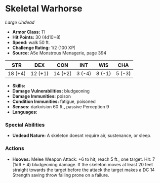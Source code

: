 # Skeletal Warhorse

*Large* *Undead*

- **Armor Class:** 11
- **Hit Points:** 30 (4d10+8)
- **Speed:** walk 50 ft.
- **Challenge Rating:** 1/2 (100 XP)
- **Source:** A5e Monstrous Menagerie, page 394

| STR | DEX | CON | INT | WIS | CHA |
| --- | --- | --- | --- | --- | --- |
| 18 (+4) | 12 (+1) | 14 (+2) | 3 (-4) | 8 (-1) | 5 (-3) |

- **Skills:** 
- **Damage Vulnerabilities:** bludgeoning
- **Damage Immunities:** poison
- **Condition Immunities:** fatigue, poisoned
- **Senses:** darkvision 60 ft., passive Perception 9
- **Languages:** 

### Special Abilities

- **Undead Nature:** A skeleton doesnt require air, sustenance, or sleep.

### Actions

- **Hooves:** Melee Weapon Attack: +6 to hit, reach 5 ft., one target. Hit: 7 (1d6 + 4) bludgeoning damage. If the skeleton moves at least 20 feet straight towards the target before the attack  the target makes a DC 14 Strength saving throw  falling prone on a failure.


